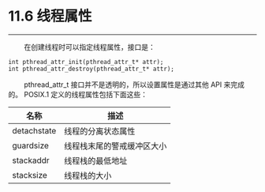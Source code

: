 # 11.6 线程属性
***

&emsp;&emsp;
在创建线程时可以指定线程属性，接口是：

    int pthread_attr_init(pthread_attr_t* attr);
    int pthread_attr_destroy(pthread_attr_t* attr);

&emsp;&emsp;
pthread\_attr\_t 接口并不是透明的，所以设置属性是通过其他 API 来完成的。
POSIX.1 定义的线程属性包括下面这些：

|名称|描述|
| --- | --- |
|detachstate|线程的分离状态属性|
|guardsize|线程栈末尾的警戒缓冲区大小|
|stackaddr|线程栈的最低地址|
|stacksize|线程栈的大小|
